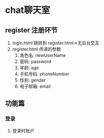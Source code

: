 # chat聊天室
## register 注册环节
1. login.html 跳转到 register.html->无后台交互
2. register.html 传递的参数
	1. 角色名:	newUserName
	2. 密码:		password
	3. 年龄:		age
	4. 手机号码:	phoneNumber
	5. 性别:		gender
	6. 电子邮箱:	email
## 功能篇
### 登录
1. 登录时账户